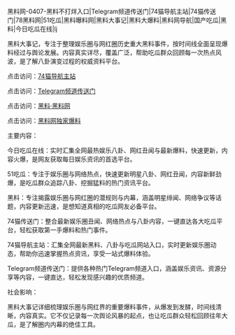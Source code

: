 #
黑料网-0407-黑料不打烊入口|Telegram频道传送门|74猫导航主站|74猫传送门|78黑料网|51吃瓜|黑料曝料网|黑料大事记|黑料大爆料|黑料网导航|国产吃瓜|黑料|今日吃瓜在线|lj

黑料大事记，专注于整理娱乐圈与网红圈历史重大黑料事件，按时间线全面呈现爆料经过与舆论发展。内容真实详尽，覆盖广泛，帮助吃瓜群众回顾每一次热点风波，是了解八卦演变过程的权威资料平台。


点击访问：<a href="https://74mao.com/">74猫导航主站</a>

点击访问：<a href="https://74mao.com/">Telegram频道传送门</a>

点击访问：<a href="https://gbs-3wd.pages.dev/">黑料·黑料网</a>

点击访问：<a href="https://qfwfg.pages.dev/">黑料网独家爆料</a>


主要内容：

今日吃瓜在线：实时汇集全网最热娱乐八卦、网红丑闻与最新爆料，快速更新，内容火爆，是网友获取每日娱乐资讯的首选平台。

51吃瓜：专注于娱乐圈与网络热点，快速更新明星八卦、网红丑闻，内容新鲜劲爆，是吃瓜群众追踪八卦、挖掘猛料的热门资讯平台。

黑料：专注揭露娱乐圈与网红圈的潜规则与内幕，涵盖明星绯闻、网络争议等话题，内容更新迅速，是想知道真相的吃瓜网友必备平台。

74猫传送门：整合最新娱乐圈丑闻、网络热点与八卦内容，一键直达各大吃瓜平台，轻松获取第一手爆料和热门事件。

74猫导航主站：汇集全网最新黑料、八卦与吃瓜网站入口，实时更新娱乐圈动态，帮助你迅速掌握热点资讯，享受一站式爆料体验。

Telegram频道传送门：提供各种热门Telegram频道入口，涵盖娱乐资讯、资源分享等内容，一键直达，轻松发现感兴趣的优质频道。

社会影响：

黑料大事记详细梳理娱乐圈与网红界的重要爆料事件，从爆发到发酵，时间线清晰，内容真实。它不仅记录每一次舆论风暴的起点，也让吃瓜群众轻松回顾往年大瓜，是了解圈内内幕的绝佳工具。

<span style="display:none;">[Canonical link](https://github.com/Fange3007/Fange3007 ）</span>
